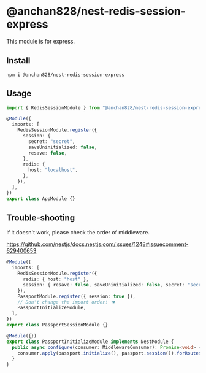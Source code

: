 # @anchan828/nest-redis-session-express

This module is for express.

## Install

```shell
npm i @anchan828/nest-redis-session-express
```

## Usage

```typescript
import { RedisSessionModule } from "@anchan828/nest-redis-session-express";

@Module({
  imports: [
    RedisSessionModule.register({
      session: {
        secret: "secret",
        saveUninitialized: false,
        resave: false,
      },
      redis: {
        host: "localhost",
      },
    }),
  ],
})
export class AppModule {}
```

## Trouble-shooting

If it doesn't work, please check the order of middleware.

https://github.com/nestjs/docs.nestjs.com/issues/1248#issuecomment-629400653

```ts
@Module({
  imports: [
    RedisSessionModule.register({
      redis: { host: "host" },
      session: { resave: false, saveUninitialized: false, secret: "secret" },
    }),
    PassportModule.register({ session: true }),
    // Don't change the import order! ☚
    PassportInitializeModule,
  ],
})
export class PassportSessionModule {}

@Module({})
export class PassportInitializeModule implements NestModule {
  public async configure(consumer: MiddlewareConsumer): Promise<void> {
    consumer.apply(passport.initialize(), passport.session()).forRoutes({ method: RequestMethod.ALL, path: "*" });
  }
}
```
